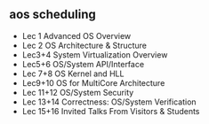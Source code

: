 ## aos scheduling
- Lec 1 Advanced OS Overview 
- Lec 2 OS Architecture & Structure
- Lec3+4  System Virtualization Overview
- Lec5+6  OS/System API/Interface
- Lec 7+8 OS Kernel and HLL
- Lec9+10 OS for MultiCore Architecture
- Lec 11+12 OS/System Security
- Lec 13+14 Correctness: OS/System Verification
- Lec 15+16 Invited Talks From Visitors & Students
